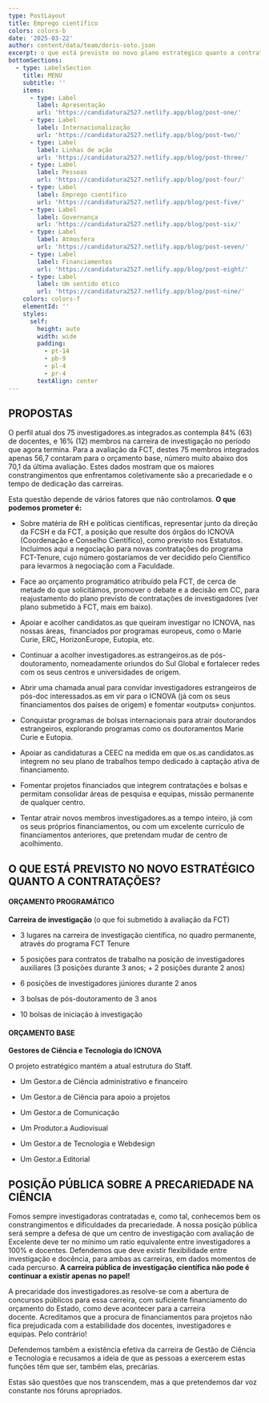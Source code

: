 ```yaml
---
type: PostLayout
title: Emprego científico
colors: colors-b
date: '2025-03-22'
author: content/data/team/doris-soto.json
excerpt: o que está previsto no novo plano estratégico quanto a contratações
bottomSections:
  - type: LabelsSection
    title: MENU
    subtitle: ''
    items:
      - type: Label
        label: Apresentação
        url: 'https://candidatura2527.netlify.app/blog/post-one/'
      - type: Label
        label: Internacionalização
        url: 'https://candidatura2527.netlify.app/blog/post-two/'
      - type: Label
        label: Linhas de ação
        url: 'https://candidatura2527.netlify.app/blog/post-three/'
      - type: Label
        label: Pessoas
        url: 'https://candidatura2527.netlify.app/blog/post-four/'
      - type: Label
        label: Emprego científico
        url: 'https://candidatura2527.netlify.app/blog/post-five/'
      - type: Label
        label: Governança
        url: 'https://candidatura2527.netlify.app/blog/post-six/'
      - type: Label
        label: Atmosfera
        url: 'https://candidatura2527.netlify.app/blog/post-seven/'
      - type: Label
        label: Financiamentos
        url: 'https://candidatura2527.netlify.app/blog/post-eight/'
      - type: Label
        label: Um sentido ético
        url: 'https://candidatura2527.netlify.app/blog/post-nine/'
    colors: colors-f
    elementId: ''
    styles:
      self:
        height: auto
        width: wide
        padding:
          - pt-14
          - pb-9
          - pl-4
          - pr-4
        textAlign: center
---
```

## **PROPOSTAS**

O perfil atual dos 75 investigadores.as integrados.as contempla 84% (63) de docentes, e 16% (12) membros na carreira de investigação no período que agora termina. Para a avaliação da FCT, destes 75 membros integrados apenas 56,7 contaram para o orçamento base, número muito abaixo dos 70,1 da última avaliação. Estes dados mostram que os maiores constrangimentos que enfrentamos coletivamente são a precariedade e o tempo de dedicação das carreiras.

Esta questão depende de vários fatores que não controlamos. **O que podemos prometer é:**

*   Sobre matéria de RH e políticas científicas, representar junto da direção da FCSH e da FCT, a posição que resulte dos órgãos do ICNOVA (Coordenação e Conselho Científico), como previsto nos Estatutos. Incluímos aqui a negociação para novas contratações do programa FCT-Tenure, cujo número gostaríamos de ver decidido pelo Científico para levarmos à negociação com a Faculdade.

*   Face ao orçamento programático atribuído pela FCT, de cerca de metade do que solicitámos, promover o debate e a decisão em CC, para reajustamento do plano previsto de contratações de investigadores (ver plano submetido à FCT, mais em baixo).

*   Apoiar e acolher candidatos.as que queiram investigar no ICNOVA, nas nossas áreas,  financiados por programas europeus, como o Marie Curie, ERC, HorizonEurope, Eutopia, etc.

*   Continuar a acolher investigadores.as estrangeiros.as de pós-doutoramento, nomeadamente oriundos do Sul Global e fortalecer redes com os seus centros e universidades de origem.

*   Abrir uma chamada anual para convidar investigadores estrangeiros de pós-doc interessados.as em vir para o ICNOVA (já com os seus financiamentos dos países de origem) e fomentar «outputs» conjuntos.

*   Conquistar programas de bolsas internacionais para atrair doutorandos estrangeiros, explorando programas como os doutoramentos Marie Curie e Eutopia.

*   Apoiar as candidaturas a CEEC na medida em que os.as candidatos.as integrem no seu plano de trabalhos tempo dedicado à captação ativa de financiamento. 

*   Fomentar projetos financiados que integrem contratações e bolsas e permitam consolidar áreas de pesquisa e equipas, missão permanente de qualquer centro.

*   Tentar atrair novos membros investigadores.as a tempo inteiro, já com os seus próprios financiamentos, ou com um excelente currículo de financiamentos anteriores, que pretendam mudar de centro de acolhimento.

## **O QUE ESTÁ PREVISTO NO NOVO ESTRATÉGICO QUANTO A CONTRATAÇÕES?**

#### **ORÇAMENTO PROGRAMÁTICO**

**Carreira de investigação** (o que foi submetido à avaliação da FCT)

*   3 lugares na carreira de investigação científica, no quadro permanente, através do programa FCT Tenure

*   5 posições para contratos de trabalho na posição de investigadores auxiliares (3 posições durante 3 anos; + 2 posições durante 2 anos)

*   6 posições de investigadores júniores durante 2 anos

*   3 bolsas de pós-doutoramento de 3 anos

*   10 bolsas de iniciação à investigação



#### **ORÇAMENTO BASE**

**Gestores de Ciência e Tecnologia do ICNOVA**

O projeto estratégico mantém a atual estrutura do Staff. 

*   Um Gestor.a de Ciência administrativo e financeiro

*   Um Gestor.a de Ciência para apoio a projetos

*   Um Gestor.a de Comunicação

*   Um Produtor.a Audiovisual

*   Um Gestor.a de Tecnologia e Webdesign

*   Um Gestor.a Editorial

## **POSIÇÃO PÚBLICA SOBRE A PRECARIEDADE NA CIÊNCIA**

Fomos sempre investigadoras contratadas e, como tal, conhecemos bem os constrangimentos e dificuldades da precariedade. A nossa posição pública será sempre a defesa de que um centro de investigação com avaliação de Excelente deve ter no mínimo um ratio equivalente entre investigadores a 100% e docentes. Defendemos que deve existir flexibilidade entre investigação e docência, para ambas as carreiras, em dados momentos de cada percurso. **A carreira pública de investigação científica não pode é continuar a existir apenas no papel!**

A precaridade dos investigadores.as resolve-se com a abertura de concursos públicos para essa carreira, com suficiente financiamento do orçamento do Estado, como deve acontecer para a carreira docente. Acreditamos que a procura de financiamentos para projetos não fica prejudicada com a estabilidade dos docentes, investigadores e equipas. Pelo contrário!

Defendemos também a existência efetiva da carreira de Gestão de Ciência e Tecnologia e recusamos a ideia de que as pessoas a exercerem estas funções têm que ser, também elas, precárias.

Estas são questões que nos transcendem, mas a que pretendemos dar voz constante nos fóruns apropriados.
